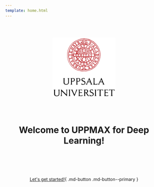 ```yaml
---
template: home.html
---
```


<center>

<br/><br/>

<img src="assets/UU_logo_color.svg" alt="drawing" width="200"/>

<br/><br/>


# Welcome to UPPMAX for Deep Learning!
    
</center>


<center>
<br>
    
<br/><br/>

[Let's get started!](overview.md){ .md-button .md-button--primary }

<br/><br/>


</center>
